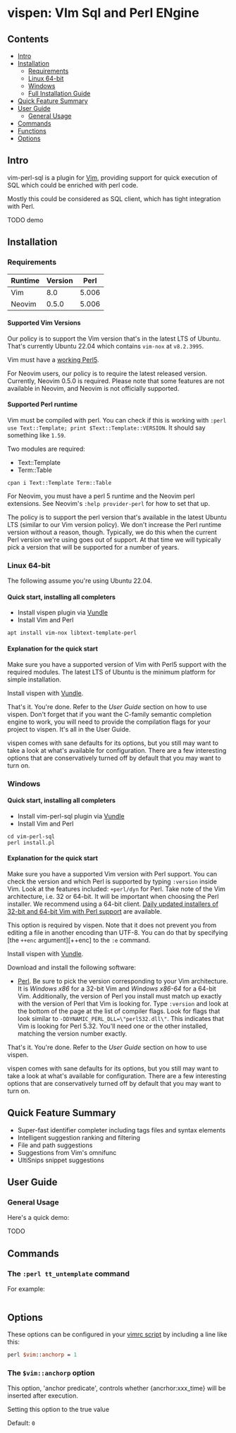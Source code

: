 vispen: VIm Sql and Perl ENgine
===============================

Contents
--------

- [Intro](#intro)
- [Installation](#installation)
    - [Requirements](#requirements)
    - [Linux 64-bit](#linux-64-bit)
    - [Windows](#windows)
    - [Full Installation Guide](#full-installation-guide)
- [Quick Feature Summary](#quick-feature-summary)
- [User Guide](#user-guide)
    - [General Usage](#general-usage)
- [Commands](#commands)
- [Functions](#functions)
- [Options](#options)


Intro
-----

vim-perl-sql is a plugin for [Vim][], providing support for quick execution
of SQL which could be enriched with perl code.

Mostly this could be considered as SQL client, which has tight integration with
Perl.

TODO demo

Installation
------------

### Requirements

| Runtime | Version | Perl   |
|---------|---------|--------|
| Vim     | 8.0     | 5.006  |
| Neovim  | 0.5.0   | 5.006  |

#### Supported Vim Versions

Our policy is to support the Vim version that's in the latest LTS of Ubuntu.
That's currently Ubuntu 22.04 which contains `vim-nox` at `v8.2.3995`.

Vim must have a [working Perl5](#supported-perl-runtime).

For Neovim users, our policy is to require the latest released version.
Currently, Neovim 0.5.0 is required.  Please note that some features are not
available in Neovim, and Neovim is not officially supported.

#### Supported Perl runtime

Vim must be compiled with perl. You can check if this is working with 
`:perl use Text::Template; print $Text::Template::VERSION`. It should say something like `1.59`.

Two modules are required:

* Text::Template
* Term::Table

`cpan i Text::Template Term::Table`

For Neovim, you must have a perl 5 runtime and the Neovim perl
extensions. See Neovim's `:help provider-perl` for how to set that up.

The policy is to support the perl version that's available in the latest
Ubuntu LTS (similar to our Vim version policy). We don't increase the Perl
runtime version without a reason, though. Typically, we do this when the current
Perl version we're using goes out of support. At that time we will typically
pick a version that will be supported for a number of years.

### Linux 64-bit

The following assume you're using Ubuntu 22.04.

#### Quick start, installing all completers

- Install vispen plugin via [Vundle][]
- Install Vim and Perl

```
apt install vim-nox libtext-template-perl
```

#### Explanation for the quick start

Make sure you have a supported version of Vim with Perl5 support with the
required modules. The latest LTS of Ubuntu is the minimum platform for simple
installation.

Install vispen with [Vundle][].

That's it. You're done. Refer to the _User Guide_ section on how to use vispen.
Don't forget that if you want the C-family semantic completion engine to work,
you will need to provide the compilation flags for your project to vispen. It's all
in the User Guide.

vispen comes with sane defaults for its options, but you still may want to take a
look at what's available for configuration. There are a few interesting options
that are conservatively turned off by default that you may want to turn on.

### Windows

#### Quick start, installing all completers

- Install vim-perl-sql plugin via [Vundle][]
- Install Vim and Perl

```
cd vim-perl-sql
perl install.pl
```

#### Explanation for the quick start

Make sure you have a supported Vim version with Perl support. You
can check the version and which Perl is supported by typing `:version` inside
Vim. Look at the features included: `+perl/dyn` for Perl.
Take note of the Vim architecture, i.e. 32 or
64-bit. It will be important when choosing the Perl installer. We recommend
using a 64-bit client. [Daily updated installers of 32-bit and 64-bit Vim with
Perl support][vim-win-download] are available.


This option is required by vispen. Note that it does not prevent you from editing a
file in another encoding than UTF-8.  You can do that by specifying [the `++enc`
argument][++enc] to the `:e` command.

Install vispen with [Vundle][].

Download and install the following software:

- [Perl][perl-win-download]. Be sure to pick the version
  corresponding to your Vim architecture. It is _Windows x86_ for a 32-bit Vim
  and _Windows x86-64_ for a 64-bit Vim.
  Additionally, the version of Perl you install must match up exactly with
  the version of Perl that Vim is looking for. Type `:version` and look at the
  bottom of the page at the list of compiler flags. Look for flags that look
  similar to `-DDYNAMIC_PERL_DLL=\"perl532.dll\"`. This indicates
  that Vim is looking for Perl 5.32. You'll need one or the other installed,
  matching the version number exactly.

That's it. You're done. Refer to the _User Guide_ section on how to use vispen.

vispen comes with sane defaults for its options, but you still may want to take a
look at what's available for configuration. There are a few interesting options
that are conservatively turned off by default that you may want to turn on.

Quick Feature Summary
-----

* Super-fast identifier completer including tags files and syntax elements
* Intelligent suggestion ranking and filtering
* File and path suggestions
* Suggestions from Vim's omnifunc
* UltiSnips snippet suggestions

User Guide
----------

### General Usage

Here's a quick demo: 

TODO

Commands
--------

### The `:perl tt_untemplate` command

For example:

```perl
```

Options
-------

These options can be configured in your [vimrc script][vimrc] by including a
line like this:

```perl
perl $vim::anchorp = 1
```

### The `$vim::anchorp` option

This option, 'anchor predicate', controls whether {ancrhor:xxx\_time} will be
inserted after execution.

Setting this option to the true value

Default: `0`

[vundle]: https://github.com/VundleVim/Vundle.vim#about
[vimrc]: https://vimhelp.appspot.com/starting.txt.html#vimrc
[vim]: https://www.vim.org/
[tracker]: https://github.com/vadrer/vispen/issues?state=open
[vim-win-download]: https://github.com/vim/vim-win32-installer/releases
[perl-win-download]: https://www.strawberryperl.com/windows/
